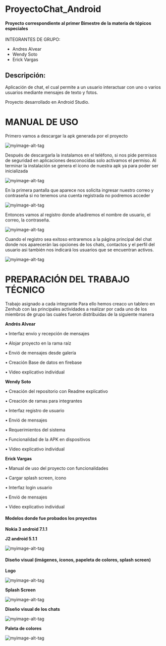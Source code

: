 
# ProyectoChat_Android
 #### Proyecto correspondiente al primer Bimestre de la materia de tópicos especiales
INTEGRANTES DE GRUPO:
- Andres Alvear
- Wendy Soto
- Erick Vargas

## Descripción:
Aplicación de chat, el  cual permite a un usuario interactuar con uno o varios usuarios mediante mensajes de texto y fotos.

Proyecto desarrollado en Android Studio.

# MANUAL DE USO
Primero vamos a descargar la apk generada por el proyecto
 
![myimage-alt-tag](https://github.com/wendysoto/ProyectoChat_Android/blob/master/images/app_c.png)

Después de descargarla la instalamos en el teléfono, si nos pide permisos de seguridad en aplicaciones desconocidas solo activamos el permiso.
Al terminar la instalación se genera el ícono de nuestra apk ya para poder ser inicializada 

![myimage-alt-tag](https://github.com/wendysoto/ProyectoChat_Android/blob/master/images/pantalla.jpeg) 


En la primera pantalla que aparece nos solicita ingresar nuestro correo y contraseña si no tenemos una cuenta registrada no podremos acceder

![myimage-alt-tag](https://github.com/wendysoto/ProyectoChat_Android/blob/master/images/login.jpeg) 

Entonces vamos al registro donde añadiremos el nombre de usuario, el correo, la contraseña.

![myimage-alt-tag](https://github.com/wendysoto/ProyectoChat_Android/blob/master/images/register.jpeg) 

Cuando el registro sea exitoso entraremos a la página principal del chat donde nos aparecerán las opciones de los chats, contactos y el perfil del usuario asi también nos indicará los usuarios que se encuentran activos.

![myimage-alt-tag](https://github.com/wendysoto/ProyectoChat_Android/blob/master/images/chats.jpeg) 

# PREPARACIÓN DEL TRABAJO TÉCNICO

 Trabajo asignado a cada integrante
Para ello hemos creaco un tablero en Zenhub con las principales actividades a realizar por cada uno de los miembros de grupo las cuales fueron distribuidas de la siguiente manera

**Andrés Alvear**

•	Interfaz envío y recepción de mensajes

•	Alojar proyecto en la rama raíz

•	Envió de mensajes desde galería 

•	Creación Base de datos en firebase 

•	Video explicativo individual

**Wendy Soto**

•	Creación del repositorio con Readme explicativo

•	Creación de ramas para integrantes

•	Interfaz registro de usuario

•	Envió de mensajes

•	Requerimientos del sistema

•	Funcionalidad de la APK en dispositivos

•	Video explicativo individual

**Erick Vargas**

•	Manual de uso del proyecto con funcionalidades

•	Cargar splash screen, ícono

•	Interfaz login usuario

•	Envió de mensajes

•	Video explicativo individual


#### Modelos donde fue probados los proyectos
**Nokia 3 android 7.1.1**




**J2 android 5.1.1**

![myimage-alt-tag](https://github.com/wendysoto/ProyectoChat_Android/blob/master/images/pantalla.jpeg) 



#### Diseño visual (imágenes, íconos, papeleta de colores, splash screen)
**Logo**

![myimage-alt-tag](https://github.com/wendysoto/ProyectoChat_Android/blob/master/images/icon.JPG) 

**Splash Screen**

![myimage-alt-tag](https://github.com/wendysoto/ProyectoChat_Android/blob/master/images/splash.jpeg) 

**Diseño visual de los chats**

![myimage-alt-tag](https://github.com/wendysoto/ProyectoChat_Android/blob/master/images/chats.jpeg) 

**Paleta de colores**

![myimage-alt-tag](https://github.com/wendysoto/ProyectoChat_Android/blob/master/images/paleta.JPG) 

